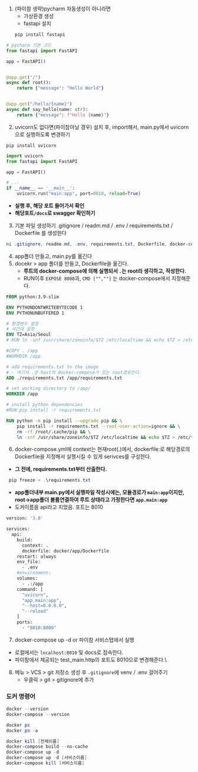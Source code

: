 1. (파이참 생략)pycharm 자동생성이 아니라면
    - 가상환경 생성
    - fastapi 설치
    ```python
    pip install fastapi
    ```

```python
# pycharm 기본 코드 
from fastapi import FastAPI

app = FastAPI()


@app.get("/")
async def root():
    return {"message": "Hello World"}


@app.get("/hello/{name}")
async def say_hello(name: str):
    return {"message": f"Hello {name}"}

```

2. uvicorn도 없다면(파이참아닐 경우) 설치 후, import해서, main.py에서 uvicorn으로 실행하도록 변경하기
```shell
pip install uvicorn
```
```python
import uvicorn
from fastapi import FastAPI

app = FastAPI()

# ...
if __name__ == '__main__':
    uvicorn.run("main:app", port=8010, reload=True)

```

- **실행 후, 해당 포트 들어가서 확인**
- **해당포트`/docs`로 swagger 확인하기**

3. 기본 파일 생성하기 .gitignore / readm.md / .env / requirements.txt / Dockerfile 를 생성한다

```powershell
ni .gitignore, readme.md, .env, requirements.txt, Dockerfile, docker-compose.yml
```

4. app폴더 만들고, main.py를 옮긴다
5. docekr > app 폴더를 만들고, Dockerfile을 옮긴다.
    - **루트의 docker-compose에 의해 실행되서 `.`는 root라 생각하고, 작성한다.**
    - RUN이후 `EXPOSE 8000`과, `CMD ["",""]` 는 docker-compose에서 지정해준다.

```dockerfile
FROM python:3.9-slim

ENV PYTHONDONTWRITEBYTECODE 1
ENV PYTHONUNBUFFERED 1

# 환경변수 설정
# 시간대 설정
ENV TZ=Asia/Seoul
# RUN ln -snf /usr/share/zoneinfo/$TZ /etc/localtime && echo $TZ > /etc/timezone

#COPY . /app
#WORKDIR /app

# add requirements.txt to the image
# - 여기서 .은 host의 docker-compose가 있는 root경로인다.
ADD ./requirements.txt /app/requirements.txt

# set working directory to /app/
WORKDIR /app

# install python dependencies
#RUN pip install -r requirements.txt

RUN python -m pip install --upgrade pip && \
    pip install -r requirements.txt --root-user-action=ignore && \
    rm -rf /root/.cache/pip && \
    ln -snf /usr/share/zoneinfo/$TZ /etc/localtime && echo $TZ > /etc/timezone
```

6. docker-compose.yml에 context는 현재root(.)에서, dockerfile:로 해당경로의 Dockerfile을 지정해서 실행시킬 수 있게 serivces를 구성한다.

- **그 전에, requirements.txt부터 산출한다.**

```powershell
 pip freeze > .\requirements.txt
```
- **app폴더내부 main.py에서 실행파일 작성시에는, 모듈경로가 `main:app`이지만, root->app폴더 볼륨연결하여 루트 상태라고 가정한다면 `app.main:app`**
- 도커이름을 api라고 지었음. 포트는 8010
```dockerfile
version: '3.8'

services:
  api:
    build:
      context: .
      dockerfile: docker/app/Dockerfile
    restart: always
    env_file:
      - .env
    #environment:
    volumes:
      - .:/app
    command: [
      "uvicorn",
      "app.main:app",
      "--host=0.0.0.0",
      "--reload"
    ]
    ports:
      - "8010:8000"
```

7. docker-compose up -d  or 파이참 서비스탭에서 실행
- 로컬에서는 `localhost:8010` 및 docs로 접속한다.
- 파이참에서 제공되는 test_main.http의 포트도 8010으로 변경해준다.\


8. 메뉴 > VCS > git 저장소 생성 후 `.gitignore`에 venv / .env 걸어주기
    - 우클릭 > git > gitignore에 추가 



### 도커 명령어
```powershell
docker --version
docker-compose --version

docker ps
docker ps -a 

docker kill [전체이름]
docker-compose build --no-cache
docker-compose up -d 
docker-compose up -d [서비스이름]
docker-compose kill [서비스이름]
```
